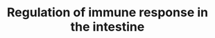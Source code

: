 ---
annotations:
- id: PW:0000819
  parent: signaling pathway
  type: Pathway Ontology
  value: signaling pathway in the innate immune response
- id: PW:0000234
  parent: regulatory pathway
  type: Pathway Ontology
  value: innate immune response pathway
authors:
- Kyook
- MaintBot
- RaatsS
- Egonw
- Eweitz
citedin: ''
communities: []
description: Cell- and non-cell-autonomous regulation of immune responses in the intestine.
  The IIS pathway (blue letters and arrows) is regulated primarily by the insulin
  peptide released from the neurones. In the intestine, activity of IIS determines
  the subcellular localization of DAF-16. Whether ELT-2 and ETS-4 cooperate with DAF-16
  to regulate gene transcription remains to be determined. A separate G-protein signalling
  pathway modulates the activity of the p38 MAPK (black letters and arrows) module
  through a series of enzymes that include phospholipases, which determines the level
  of diacylglycerol (DAG), and protein kinase C (TPA-1) and protein kinase D (DFK-2).
  ATF-7 is the transcription factor that mediates p38 MAPK signalling but how it is
  co-ordinated with other transcription to orchestrated immune gene expression remains
  unclear. ZIP-2 appears to regulate immunity independently of p38 MAPK signalling.
  With the exception of FSHR-1, which functions in parallel to p38 MAPK signalling,
  the G-protein-coupled receptors that engage Goa and Gqa signalling to affect immune
  function are currently unknown.
last-edited: 2024-11-21
ndex: null
organisms:
- Caenorhabditis elegans
redirect_from:
- /index.php/Pathway:WP2234
- /instance/WP2234
- /instance/WP2234_r135873
revision: r135873
schema-jsonld:
- '@context': https://schema.org/
  '@id': https://wikipathways.github.io/pathways/WP2234.html
  '@type': Dataset
  creator:
    '@type': Organization
    name: WikiPathways
  description: Cell- and non-cell-autonomous regulation of immune responses in the
    intestine. The IIS pathway (blue letters and arrows) is regulated primarily by
    the insulin peptide released from the neurones. In the intestine, activity of
    IIS determines the subcellular localization of DAF-16. Whether ELT-2 and ETS-4
    cooperate with DAF-16 to regulate gene transcription remains to be determined.
    A separate G-protein signalling pathway modulates the activity of the p38 MAPK
    (black letters and arrows) module through a series of enzymes that include phospholipases,
    which determines the level of diacylglycerol (DAG), and protein kinase C (TPA-1)
    and protein kinase D (DFK-2). ATF-7 is the transcription factor that mediates
    p38 MAPK signalling but how it is co-ordinated with other transcription to orchestrated
    immune gene expression remains unclear. ZIP-2 appears to regulate immunity independently
    of p38 MAPK signalling. With the exception of FSHR-1, which functions in parallel
    to p38 MAPK signalling, the G-protein-coupled receptors that engage Goa and Gqa
    signalling to affect immune function are currently unknown.
  keywords:
  - AKT-1
  - AKT-2
  - ATF-7
  - C07G3.2
  - DAF-16
  - DAF-2
  - DGK-1
  - EGL-30
  - EGL-8
  - ELT-2
  - ETS-4
  - FSHR-1
  - GOA-1
  - INS-7
  - LYS-2
  - LYS-7
  - NSY-1
  - PMK-1
  - SEK-1
  - SGK-1
  - SPP-1
  - T24B8.5
  - TIR-1
  - TPA-1
  - ZIP-2
  license: CC0
  name: Regulation of immune response in the intestine
seo: CreativeWork
title: Regulation of immune response in the intestine
wpid: WP2234
---